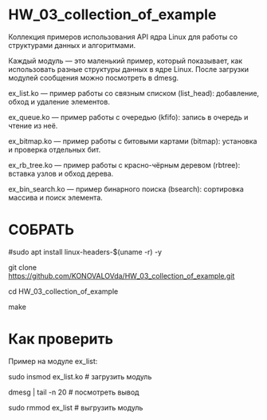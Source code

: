 # HW_03_collection_of_example

Коллекция примеров использования API ядра Linux для работы со структурами данных и алгоритмами.

Каждый модуль — это маленький пример, который показывает, как использовать разные структуры данных в ядре Linux.
После загрузки модулей сообщения можно посмотреть в dmesg.

ex_list.ko — пример работы со связным списком (list_head):
добавление, обход и удаление элементов.

ex_queue.ko — пример работы с очередью (kfifo):
запись в очередь и чтение из неё.

ex_bitmap.ko — пример работы с битовыми картами (bitmap):
установка и проверка отдельных бит.

ex_rb_tree.ko — пример работы с красно-чёрным деревом (rbtree):
вставка узлов и обход дерева.

ex_bin_search.ko — пример бинарного поиска (bsearch):
сортировка массива и поиск элемента.

# СОБРАТЬ 

#sudo apt install linux-headers-$(uname -r) -y

git clone https://github.com/KONOVALOVda/HW_03_collection_of_example.git

cd HW_03_collection_of_example

make

# Как проверить

Пример на модуле ex_list:

sudo insmod ex_list.ko       # загрузить модуль


dmesg | tail -n 20           # посмотреть вывод


sudo rmmod ex_list           # выгрузить модуль
